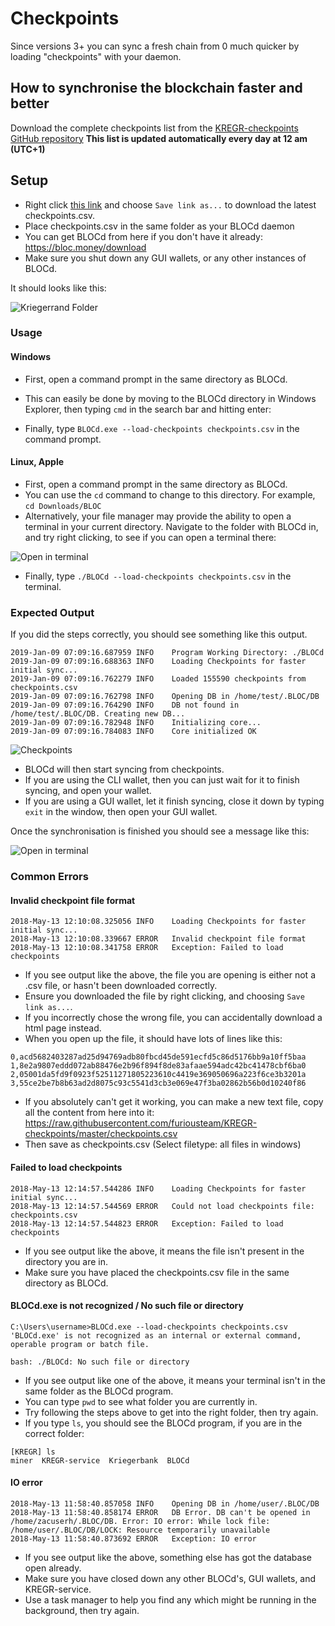 ﻿# **Checkpoints**
Since versions 3+ you can sync a fresh chain from 0 much quicker by loading "checkpoints" with your daemon.

## **How to synchronise the blockchain faster and better**

Download the complete checkpoints list from the [KREGR-checkpoints GitHub repository](https://github.com/furiousteam/KREGR-checkpoints)
**This list is updated automatically every day at 12 am (UTC+1)**

## **Setup**

- Right click [this link](https://raw.githubusercontent.com/furiousteam/KREGR-checkpoints/master/checkpoints.csv) and choose `Save link as...` to download the latest checkpoints.csv.
- Place checkpoints.csv in the same folder as your BLOCd daemon
- You can get BLOCd from here if you don't have it already: https://bloc.money/download
- Make sure you shut down any GUI wallets, or any other instances of BLOCd.

It should looks like this:

![Kriegerrand Folder](images/list.png)

### **Usage**

#### Windows

- First, open a command prompt in the same directory as BLOCd.
- This can easily be done by moving to the BLOCd directory in Windows Explorer, then typing `cmd` in the search bar and hitting enter:

- Finally, type `BLOCd.exe --load-checkpoints checkpoints.csv` in the command prompt.

#### Linux, Apple

- First, open a command prompt in the same directory as BLOCd.
- You can use the `cd` command to change to this directory. For example, `cd Downloads/BLOC`
- Alternatively, your file manager may provide the ability to open a terminal in your current directory. Navigate to the folder with BLOCd in, and try right clicking, to see if you can open a terminal there:

![Open in terminal](images/open-in-terminal.png)

- Finally, type `./BLOCd --load-checkpoints checkpoints.csv` in the terminal.

### **Expected Output**

If you did the steps correctly, you should see something like this output.

```
2019-Jan-09 07:09:16.687959 INFO    Program Working Directory: ./BLOCd
2019-Jan-09 07:09:16.688363 INFO    Loading Checkpoints for faster initial sync...
2019-Jan-09 07:09:16.762279 INFO    Loaded 155590 checkpoints from checkpoints.csv
2019-Jan-09 07:09:16.762798 INFO    Opening DB in /home/test/.BLOC/DB
2019-Jan-09 07:09:16.764290 INFO    DB not found in /home/test/.BLOC/DB. Creating new DB...
2019-Jan-09 07:09:16.782948 INFO    Initializing core...
2019-Jan-09 07:09:16.784083 INFO    Core initialized OK
```

![Checkpoints](images/checkpoints-1.png)

- BLOCd will then start syncing from checkpoints.
- If you are using the CLI wallet, then you can just wait for it to finish syncing, and open your wallet.
- If you are using a GUI wallet, let it finish syncing, close it down by typing `exit` in the window, then open your GUI wallet.

Once the synchronisation is finished you should see a message like this:

![Open in terminal](images/checkpoints-final.png)

### **Common Errors**

#### Invalid checkpoint file format

```
2018-May-13 12:10:08.325056 INFO    Loading Checkpoints for faster initial sync...
2018-May-13 12:10:08.339667 ERROR   Invalid checkpoint file format
2018-May-13 12:10:08.341758 ERROR   Exception: Failed to load checkpoints
```

- If you see output like the above, the file you are opening is either not a .csv file, or hasn't been downloaded correctly.
- Ensure you downloaded the file by right clicking, and choosing `Save link as...`.
- If you incorrectly chose the wrong file, you can accidentally  download a html page instead.
- When you open up the file, it should have lots of lines like this:

```
0,acd5682403287ad25d94769adb80fbcd45de591ecfd5c86d5176bb9a10ff5baa
1,8e2a9807eddd072ab88476e2b96f894f8de83afaae594adc42bc41478cbf6ba0
2,05001da5fd9f0923f52511271805223610c4419e369050696a223f6ce3b3201a
3,55ce2be7b8b63ad2d8075c93c5541d3cb3e069e47f3ba02862b56b0d10240f86
```

- If you absolutely can't get it working, you can make a new text file, copy all the content from here into it: https://raw.githubusercontent.com/furiousteam/KREGR-checkpoints/master/checkpoints.csv
- Then save as checkpoints.csv (Select filetype: all files in windows)

#### Failed to load checkpoints

```
2018-May-13 12:14:57.544286 INFO    Loading Checkpoints for faster initial sync...
2018-May-13 12:14:57.544569 ERROR   Could not load checkpoints file: checkpoints.csv
2018-May-13 12:14:57.544823 ERROR   Exception: Failed to load checkpoints
```

- If you see output like the above, it means the file isn't present in the directory you are in.
- Make sure you have placed the checkpoints.csv file in the same directory as BLOCd.

#### BLOCd.exe is not recognized / No such file or directory

```
C:\Users\username>BLOCd.exe --load-checkpoints checkpoints.csv
'BLOCd.exe' is not recognized as an internal or external command,
operable program or batch file.
```

`bash: ./BLOCd: No such file or directory`

- If you see output like one of the above, it means your terminal isn't in the same folder as the BLOCd program.
- You can type `pwd` to see what folder you are currently in.
- Try following the steps above to get into the right folder, then try again.
- If you type `ls`, you should see the BLOCd program, if you are in the correct folder:

```
[KREGR] ls
miner  KREGR-service  Kriegerbank  BLOCd
```

#### IO error

```
2018-May-13 11:58:40.857058 INFO    Opening DB in /home/user/.BLOC/DB
2018-May-13 11:58:40.858174 ERROR   DB Error. DB can't be opened in /home/zacuserh/.BLOC/DB. Error: IO error: While lock file: /home/user/.BLOC/DB/LOCK: Resource temporarily unavailable
2018-May-13 11:58:40.873692 ERROR   Exception: IO error
```

- If you see output like the above, something else has got the database open already.
- Make sure you have closed down any other BLOCd's, GUI wallets, and KREGR-service.
- Use a task manager to help you find any which might be running in the background, then try again.